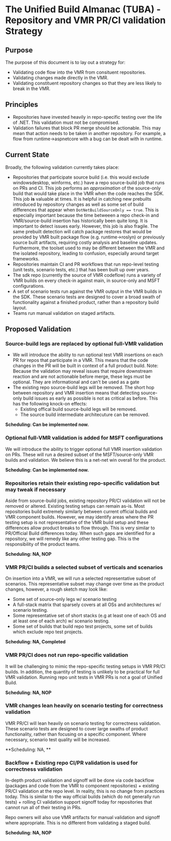 # The Unified Build Almanac (TUBA) - Repository and VMR PR/CI validation Strategy

## Purpose

The purpose of this document is to lay out a strategy for:
- Validating code flow into the VMR from consituent repositories.
- Validating changes made directly in the VMR.
- Validating constituent repository changes so that they are less likely to break in the VMR.

## Principles

- Repositories have invested heavily in repo-specific testing over the life of .NET. This validation must not be compromised.
- Validation failures that block PR merge should be actionable. This may mean that action needs to be taken in another repository. For example, a flow from runtime->aspnetcore with a bug can be dealt with in runtime.

## Current State

Broadly, the following validation currently takes place:
- Repositories that participate source build (i.e. this would exclude windowsdesktop, winforms, etc.) have a repo source-build job that runs on PRs and CI. This job performs an *approximation* of the source-only build that would take place in the VMR when the code reaches the SDK. This job **is** valuable at times. It is helpful in catching new prebuilts introduced by repository changes as well as some set of build differences that appear when `DotNetBuildSourceOnly == true`. This is especially important because the time betweeen a repo check-in and VMR/source-build insertion has historically been quite long. It is important to detect issues early. However, this job is also fragile. The same prebuilt detection will catch package restores that would be provided by VMR built package flow (e.g. runtime->roslyn) or previously source built artifacts, requiring costly analysis and baseline updates. Furthermore, the toolset used to may be different between the VMR and the isolated repository, leading to confusion, especially around target frameworks.
- Repositories maintain CI and PR workflows that run repo-level testing (unit tests, scenario tests, etc.) that has been built up over years.
- The sdk repo (currently the source of VMR codeflow) runs a variety of VMR builds on every check-in against main, in source-only and MSFT configurations.
- A set of scenario tests run against the VMR output in the VMR builds in the SDK. These scenario tests are designed to cover a broad swath of functionality against a finished product, rather than a repository build layout.
- Teams run manual validation on staged artifacts.

## Proposed Validation

### Source-build legs are replaced by optional full-VMR validation

- We will introduce the ability to run optional test VMR insertions on each PR for repos that participate in a VMR. This means that the code changes in the PR will be built in context of a full product build. Note: Because the validation may reveal issues that require downstream reaction and are not actionable before merge, these legs must be optional. They are informational and can't be used as a gate
- The existing repo source-build legs will be removed. The short hop between repository and VMR insertion means that detecting source-only build issues as early as possible is not as critical as before. This has the following knock-on effects:
  - Existing offical build source-build legs will be removed.
  - The source build intermediate architecuture can be removed.

**Scheduling: Can be implemented now.**
 
### Optional full-VMR validation is added for MSFT configurations

We will introduce the ability to trigger optional full VMR insertion validation on PRs. These will run a desired subset of the MSFT/source-only VMR builds and validation. We believe this is a net-net win overall for the product.

**Scheduling: Can be implemented now.**

### Repositories retain their existing repo-specific validation but may tweak if necessary

Aside from source-build jobs, existing repository PR/CI validation will not be removed or altered. Existing testing setups can remain as-is. Most repositories build extremely similarly between current official builds and VMR component builds. However, we may identify areas where the PR testing setup is not representative of the VMR build setup and these differences allow product breaks to flow through. This is very similar to PR/Official Build differences today. When such gaps are identified for a repository, we will remedy like any other testing gap. This is the responsibility of the product teams.

**Scheduling: NA, NOP**

### VMR PR/CI builds a selected subset of verticals and scenarios

On insertion into a VMR, we will run a selected representative subset of scenarios. This representative subset may change over time as the product changes, however, a rough sketch may look like:
- Some set of source-only legs w/ scenario testing
- A full-stack matrix that sparsely covers at all OSs and architectures w/ scenario testing.
- Some representative set of short stacks (e.g at least one of each OS and at least one of each arch) w/ scenario testing.
- Some set of builds that build repo test projects, some set of builds which exclude repo test projects.

**Scheduling: NA, Completed**

### VMR PR/CI does not run repo-specific validation

It will be challenging to mimic the repo-specific testing setups in VMR PR/CI builds. In addition, the quantity of testing is unlikely to be practical for full VMR validation. Running repo unit tests in VMR PRs is not a goal of Unified Build.

**Scheduling: NA, NOP**

### VMR changes lean heavily on scenario testing for correctness validation

VMR PR/CI will lean heavily on scenario testing for correctness validation. These scenario tests are designed to cover large swaths of product functionality, rather than focusing on a specific component. Where necessary, scenario test quality will be increased.

**Scheduling: NA, **

### Backflow + Existing repo CI/PR validation is used for correctness validation

In-depth product validation and signoff will be done via code backflow (packages and code from the VMR to component repositories) + existing PR/CI validation at the repo level. In reality, this is no change from practices today. This is similar to the way official builds (which do not generally run tests) + rolling CI validation support signoff today for repositories that cannot run all of their testing in PRs.

Repo owners will also use VMR artifacts for manual validation and signoff where appropriate. This is no different from validating a staged build.

**Scheduling: NA, NOP**
